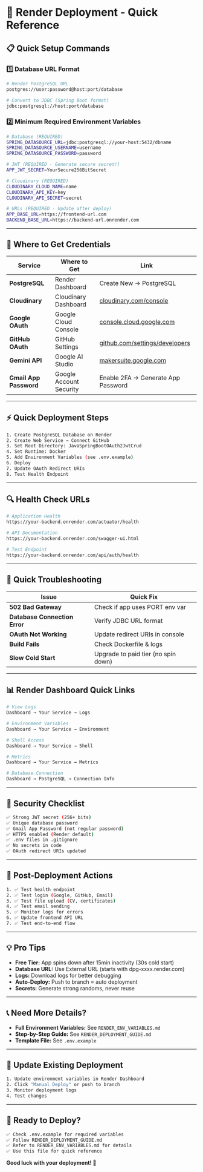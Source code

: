 # 🚀 Render Deployment - Quick Reference

## 📋 Quick Setup Commands

### 1️⃣ Database URL Format
```bash
# Render PostgreSQL URL
postgres://user:password@host:port/database

# Convert to JDBC (Spring Boot format)
jdbc:postgresql://host:port/database
```

### 2️⃣ Minimum Required Environment Variables
```bash
# Database (REQUIRED)
SPRING_DATASOURCE_URL=jdbc:postgresql://your-host:5432/dbname
SPRING_DATASOURCE_USERNAME=username
SPRING_DATASOURCE_PASSWORD=password

# JWT (REQUIRED - Generate secure secret!)
APP_JWT_SECRET=YourSecure256BitSecret

# Cloudinary (REQUIRED)
CLOUDINARY_CLOUD_NAME=name
CLOUDINARY_API_KEY=key
CLOUDINARY_API_SECRET=secret

# URLs (REQUIRED - Update after deploy)
APP_BASE_URL=https://frontend-url.com
BACKEND_BASE_URL=https://backend-url.onrender.com
```

---

## 🔑 Where to Get Credentials

| Service | Where to Get | Link |
|---------|--------------|------|
| **PostgreSQL** | Render Dashboard | Create New → PostgreSQL |
| **Cloudinary** | Cloudinary Dashboard | [cloudinary.com/console](https://cloudinary.com/console) |
| **Google OAuth** | Google Cloud Console | [console.cloud.google.com](https://console.cloud.google.com) |
| **GitHub OAuth** | GitHub Settings | [github.com/settings/developers](https://github.com/settings/developers) |
| **Gemini API** | Google AI Studio | [makersuite.google.com](https://makersuite.google.com/app/apikey) |
| **Gmail App Password** | Google Account Security | Enable 2FA → Generate App Password |

---

## ⚡ Quick Deployment Steps

```bash
1. Create PostgreSQL Database on Render
2. Create Web Service → Connect GitHub
3. Set Root Directory: JavaSpringBootOAuth2JwtCrud
4. Set Runtime: Docker
5. Add Environment Variables (see .env.example)
6. Deploy
7. Update OAuth Redirect URIs
8. Test Health Endpoint
```

---

## 🔍 Health Check URLs

```bash
# Application Health
https://your-backend.onrender.com/actuator/health

# API Documentation
https://your-backend.onrender.com/swagger-ui.html

# Test Endpoint
https://your-backend.onrender.com/api/auth/health
```

---

## 🐛 Quick Troubleshooting

| Issue | Quick Fix |
|-------|-----------|
| **502 Bad Gateway** | Check if app uses PORT env var |
| **Database Connection Error** | Verify JDBC URL format |
| **OAuth Not Working** | Update redirect URIs in console |
| **Build Fails** | Check Dockerfile & logs |
| **Slow Cold Start** | Upgrade to paid tier (no spin down) |

---

## 📊 Render Dashboard Quick Links

```bash
# View Logs
Dashboard → Your Service → Logs

# Environment Variables
Dashboard → Your Service → Environment

# Shell Access
Dashboard → Your Service → Shell

# Metrics
Dashboard → Your Service → Metrics

# Database Connection
Dashboard → PostgreSQL → Connection Info
```

---

## 🔐 Security Checklist

```bash
✅ Strong JWT secret (256+ bits)
✅ Unique database password
✅ Gmail App Password (not regular password)
✅ HTTPS enabled (Render default)
✅ .env files in .gitignore
✅ No secrets in code
✅ OAuth redirect URIs updated
```

---

## 🎯 Post-Deployment Actions

```bash
1. ✅ Test health endpoint
2. ✅ Test login (Google, GitHub, Email)
3. ✅ Test file upload (CV, certificates)
4. ✅ Test email sending
5. ✅ Monitor logs for errors
6. ✅ Update frontend API URL
7. ✅ Test end-to-end flow
```

---

## 💡 Pro Tips

- **Free Tier:** App spins down after 15min inactivity (30s cold start)
- **Database URL:** Use External URL (starts with dpg-xxxx.render.com)
- **Logs:** Download logs for better debugging
- **Auto-Deploy:** Push to branch = auto deployment
- **Secrets:** Generate strong randoms, never reuse

---

## 📞 Need More Details?

- **Full Environment Variables:** See `RENDER_ENV_VARIABLES.md`
- **Step-by-Step Guide:** See `RENDER_DEPLOYMENT_GUIDE.md`
- **Template File:** See `.env.example`

---

## 🔄 Update Existing Deployment

```bash
1. Update environment variables in Render Dashboard
2. Click "Manual Deploy" or push to branch
3. Monitor deployment logs
4. Test changes
```

---

## 🎉 Ready to Deploy?

```bash
✅ Check .env.example for required variables
✅ Follow RENDER_DEPLOYMENT_GUIDE.md
✅ Refer to RENDER_ENV_VARIABLES.md for details
✅ Use this file for quick reference
```

**Good luck with your deployment! 🚀**
